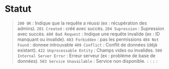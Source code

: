 # Statut 
  > `200 OK` : Indique que la requête a réussi (ex : récupération des admins).
  > `201 Created` :  créé avec succès.
  > `204 Supression` :  Supression avec succès.
  > `400 Bad Request` : Indique une requête invalide (ex : ID manquant ou invalide).
  > `403 Forbidden` : pas les permissions
  > `404 Not Found` : donnee introuvable
  > `409 Conflict` :  Conflit de données (déjà existant).
  > `422 Unprocessable Entity` : Champs vides ou invalides.
  > `500 Internal Server Error` : Erreur serveur (ex : problème de base de données).
  > `503 Service Unavailable` : Service non disponible.
  > `` :
  > `` :
  > `` :
  > `` :

